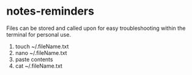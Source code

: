 # notes-reminders
Files can be stored and called upon for easy troubleshooting within the terminal for personal use.

1. touch ~/.fileName.txt
2. nano ~/.fileName.txt
3. paste contents
4. cat ~/.fileName.txt

